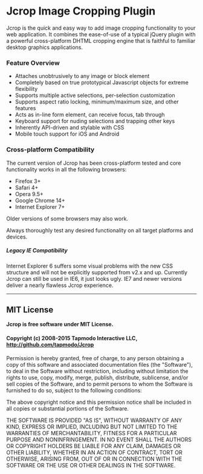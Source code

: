 Jcrop Image Cropping Plugin
===========================

Jcrop is the quick and easy way to add image cropping functionality to
your web application. It combines the ease-of-use of a typical jQuery
plugin with a powerful cross-platform DHTML cropping engine that is
faithful to familiar desktop graphics applications.

### Feature Overview

  * Attaches unobtrusively to any image or block element
  * Completely based on true prototypical Javascript objects for extreme flexibility
  * Supports multiple active selections, per-selection customization
  * Supports aspect ratio locking, minimum/maximum size, and other features
  * Acts as in-line form element, can receive focus, tab through
  * Keyboard support for nuding selections and trapping other keys
  * Inherently API-driven and stylable with CSS
  * Mobile touch support for iOS and Android

### Cross-platform Compatibility

The current version of Jcrop has been cross-platform tested and core functionality
works in all the following browsers:

  * Firefox 3+
  * Safari 4+
  * Opera 9.5+
  * Google Chrome 14+
  * Internet Explorer 7+

Older versions of some browsers may also work.

Always thoroughly test any desired functionality on all target platforms and devices.

##### Legacy IE Compatibility

Internet Explorer 6 suffers some visual problems with the new CSS structure
and will not be explicitly supported from v2.x and up. Currently Jcrop can still
be used in IE6, it just looks ugly. IE7 and newer versions deliver a nearly flawless
Jcrop experience.

-------------
## MIT License

**Jcrop is free software under MIT License.**

#### Copyright (c) 2008-2015 Tapmodo Interactive LLC,<br />http://github.com/tapmodo/Jcrop

Permission is hereby granted, free of charge, to any person obtaining
a copy of this software and associated documentation files (the
"Software"), to deal in the Software without restriction, including
without limitation the rights to use, copy, modify, merge, publish,
distribute, sublicense, and/or sell copies of the Software, and to
permit persons to whom the Software is furnished to do so, subject to
the following conditions:

The above copyright notice and this permission notice shall be
included in all copies or substantial portions of the Software.

THE SOFTWARE IS PROVIDED "AS IS", WITHOUT WARRANTY OF ANY KIND,
EXPRESS OR IMPLIED, INCLUDING BUT NOT LIMITED TO THE WARRANTIES OF
MERCHANTABILITY, FITNESS FOR A PARTICULAR PURPOSE AND
NONINFRINGEMENT. IN NO EVENT SHALL THE AUTHORS OR COPYRIGHT HOLDERS BE
LIABLE FOR ANY CLAIM, DAMAGES OR OTHER LIABILITY, WHETHER IN AN ACTION
OF CONTRACT, TORT OR OTHERWISE, ARISING FROM, OUT OF OR IN CONNECTION
WITH THE SOFTWARE OR THE USE OR OTHER DEALINGS IN THE SOFTWARE.

